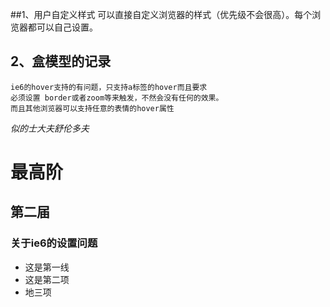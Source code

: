 ##1、用户自定义样式
    可以直接自定义浏览器的样式（优先级不会很高）。每个浏览器都可以自己设置。
## 2、盒模型的记录
    ie6的hover支持的有问题，只支持a标签的hover而且要求
    必须设置 border或者zoom等来触发，不然会没有任何的效果。
    而且其他浏览器可以支持任意的表情的hover属性

*似的士大夫舒伦多夫*

最高阶
====================
第二届
---------------

### 关于ie6的设置问题
+   这是第一线
+   这是第二项
+   地三项